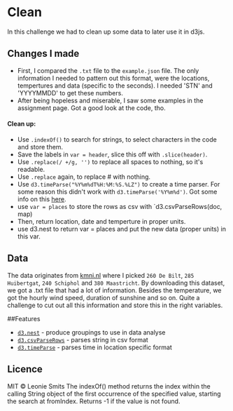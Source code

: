# Clean

In this challenge we had to clean up some data to later use it in d3js.

## Changes I made

* First, I compared the `.txt` file to the `example.json` file. The only information I needed to pattern out this format, were the locations, tempertures and data (specific to the seconds). I needed 'STN' and 'YYYYMMDD' to get these numbers.
* After being hopeless and miserable, I saw some examples in the assignment page. Got a good look at the code, tho.

#### Clean up:
* Use `.indexOf()` to search for strings, to select characters in the code and store them.
* Save the labels in `var = header`, slice this off with `.slice(header)`.
* Use `.replace(/ +/g, '')` to replace all spaces to nothing, so it's readable.
* Use `.replace` again, to replace # with nothing.
* Use `d3.timeParse("%Y%m%dT%H:%M:%S.%LZ")` to create a time parser. For some reason this didn't work with `d3.timeParse('%Y%m%d')`. Got some info on this [here](https://github.com/d3/d3-time-format).
* use `var = places` to store the rows as csv with `d3.csvParseRows(doc, map)
* Then, return location, date and temperture in proper units. 
* use d3.nest to return var = places and put the new data (proper units) in this var.


## Data

The data originates from [kmni.nl](https://projects.knmi.nl/klimatologie/uurgegevens/selectie.cgi) where I picked  `260 De Bilt`, `285 Huibertgat`, `240 Schiphol` and `380 Maastricht`. By downloading this dataset, we got a .txt file that had a lot of information. Besides the temperature, we got the hourly wind speed, duration of sunshine and so on. Quite a challenge to cut out all this information and store this in the right variables.

##Features

* [`d3.nest`](http://learnjsdata.com/group_data.html) - produce groupings to use in data analyse
* [`d3.csvParseRows`](https://github.com/d3/d3-dsv#dsv_parseRows) - parses string in csv format
* [`d3.timeParse`](https://github.com/d3/d3-time-format) - parses time in location specific format

## Licence 

MIT © Leonie Smits
The indexOf() method returns the index within the calling String object of the first occurrence of the specified value, starting the search at fromIndex. Returns -1 if the value is not found.


